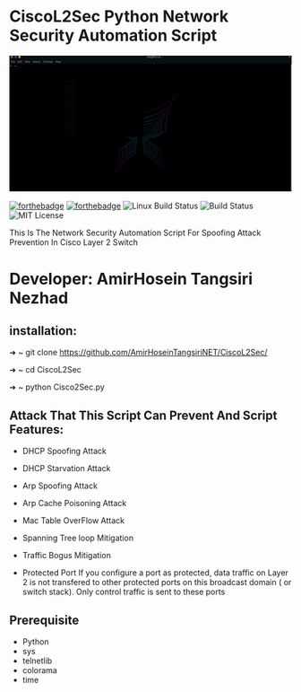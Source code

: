 # CiscoL2Sec Python Network Security Automation Script
<p align="center">
  <img src="Gif/CiscoL2SecGif.gif" alt="Master">
</p>

   [![forthebadge](https://forthebadge.com/images/badges/made-with-python.svg)](https://forthebadge.com)
   [![forthebadge](https://forthebadge.com/images/badges/gluten-free.svg)](https://forthebadge.com)
    ![Linux Build Status](https://img.shields.io/travis/jekyll/jekyll/master.svg?label=Linux%20build)
    ![Build Status](https://github.com/stylelint/stylelint/workflows/CI/badge.svg)
    ![MIT License](https://img.shields.io/static/v1?label=License&message=MIT&color=RED)

This Is The Network Security Automation Script For Spoofing Attack Prevention In Cisco Layer 2 Switch

# Developer: AmirHosein Tangsiri Nezhad

## installation:
➜  ~ git clone https://github.com/AmirHoseinTangsiriNET/CiscoL2Sec/

➜  ~ cd CiscoL2Sec

➜  ~ python Cisco2Sec.py

## Attack That This Script Can Prevent And Script Features:

- DHCP Spoofing Attack

- DHCP Starvation Attack 

- Arp Spoofing Attack

- Arp Cache Poisoning Attack

- Mac Table OverFlow Attack

- Spanning Tree loop Mitigation

- Traffic Bogus Mitigation

- Protected Port 
If you configure a port as protected, data traffic on Layer 2 is not transfered to other protected ports on this broadcast domain ( or switch stack). Only control traffic is sent to these ports

## Prerequisite
* Python 
* sys
* telnetlib
* colorama
* time

